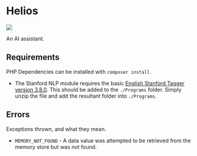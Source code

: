 # Helios
![](https://vignette4.wikia.nocookie.net/deusex/images/5/55/Helios_infolink.jpg/revision/latest?cb=20140909120548&path-prefix=en)

An AI assistant.

## Requirements
PHP Dependencies can be installed with `composer install`.

- The Stanford NLP module requires the basic
[English Stanford Tagger version 3.8.0](https://nlp.stanford.edu/software/stanford-postagger-2017-06-09.zip).
This should be added to the `./Programs` folder. Simply unzip the file and add
the resultant folder into `./Programs`.

## Errors
Exceptions thrown, and what they mean.

- `MEMORY_NOT_FOUND` - A data value was attempted to be retrieved from the memory
store but was not found.
